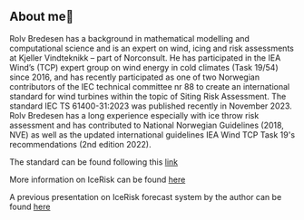 ## About me👋
Rolv Bredesen has a background in mathematical modelling and computational science and is an expert on wind, icing and risk assessments at Kjeller Vindteknikk – part of Norconsult. He has participated in the IEA Wind’s  (TCP) expert group on wind energy in cold climates (Task 19/54) since 2016, and has recently participated as one of two Norwegian contributors of the IEC technical committee nr 88 to create an international standard for wind turbines within the topic of Siting Risk Assessment. The standard IEC TS 61400-31:2023 was published recently in November 2023.                                
Rolv Bredesen has a long experience especially with ice throw risk assessment and has contributed to National Norwegian Guidelines (2018, NVE) as well as the updated international guidelines IEA Wind TCP Task 19's recommendations (2nd edition 2022).                                                              
                                                                                                                                                            
The standard can be found following this [link](https://lnkd.in/d5QbcTdv)                                                                                   
                                                                                                                                                            
More information on IceRisk can be found [here](https://lnkd.in/dzMFqrqt)                                                                                   
                                                                                                                                                            
A previous presentation on IceRisk forecast system by the author can be found [here](https://windren.se/WW2016/2_2_3_Bredesen_IceRisk_forecast_system_for_o\perational_wind_farms.pdf)     
<!--
**rolveb/rolveb** is a ✨ _special_ ✨ repository because its `README.md` (this file) appears on your GitHub profile.

Here are some ideas to get you started:

- 🔭 I’m currently working on ...
- 🌱 I’m currently learning ...
- 👯 I’m looking to collaborate on ...
- 🤔 I’m looking for help with ...
- 💬 Ask me about ...
- 📫 How to reach me: ...
- 😄 Pronouns: ...
- ⚡ Fun fact: ...
-->
